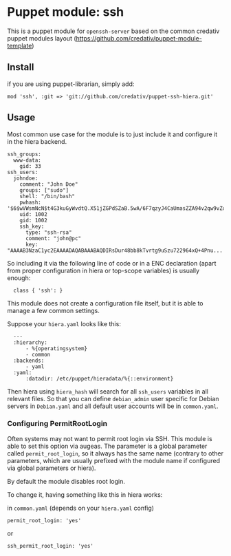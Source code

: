 # Puppet module: ssh

This is a puppet module for `openssh-server` based on the common credativ puppet modules
layout (https://github.com/credativ/puppet-module-template)

## Install

if you are using puppet-librarian, simply add:

    mod 'ssh', :git => 'git://github.com/credativ/puppet-ssh-hiera.git'

## Usage

Most common use case for the module is to just include it and configure it
in the hiera backend.

    ssh_groups:
      www-data:
        gid: 33
    ssh_users:
      johndoe:
        comment: "John Doe"
        groups: ["sudo"]
        shell: "/bin/bash"
        pwhash: '$6$wVWsmNcN$t4G3kuGyWvdtQ.X51jZGPdSZaB.5wA/6F7qzyJ4CaUmasZZA94v2qw9vZueyXRSeRBWmHxCKBdiLIK35lyK3y0'
        uid: 1002
        gid: 1002
        ssh_key:
          type: "ssh-rsa"
          comment: "john@pc"
          key: "AAAAB3NzaC1yc2EAAAADAQABAAABAQDIRsDur48bb8kTvrtg9uSzu722964xQ+4Pnu...

So including it via the following line of code or in a ENC declaration
(apart from proper configuration in hiera or top-scope variables)
is usually enough:

      class { 'ssh': }

This module does not create a configuration file itself, but it is able to manage a few common settings.

Suppose your `hiera.yaml` looks like this:

      ---
      :hierarchy:
          - %{operatingsystem}
          - common
      :backends:
          - yaml
      :yaml:
          :datadir: /etc/puppet/hieradata/%{::environment}

Then hiera using `hiera_hash` will search for all `ssh_users` variables in all relevant files. So that you can define `debian_admin` user specific for Debian servers in `Debian.yaml` and all default user accounts will be in `common.yaml`.


### Configuring PermitRootLogin

Often systems may not want to permit root login via SSH. This module is
able to set this option via augeas. The parameter is a global parameter
called `permit_root_login`, so it always has the same name (contrary
to other parameters, which are usually prefixed with the module name if
configured via global parameters or hiera).

By default the module disables root login.

To change it, having something like this in hiera works:

in `common.yaml` (depends on your `hiera.yaml` config)

    permit_root_login: 'yes'

or 

    ssh_permit_root_login: 'yes'
